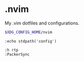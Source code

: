 # .nvim
My .vim dotfiles and configurations.

```sh
$XDG_CONFIG_HOME/nvim
```

`:echo stdpath('config')`

```
:h rtp
:PackerSync

```
